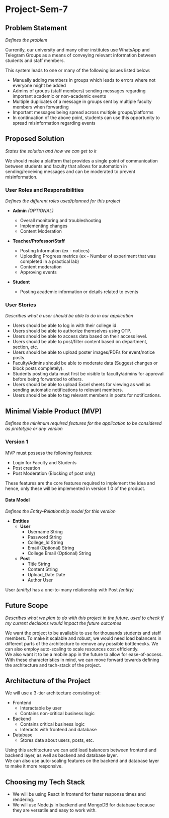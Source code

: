 # Project-Sem-7

## Problem Statement
_Defines the problem_

Currently, our university and many other institutes use WhatsApp and Telegram Groups as a means of conveying relevant information between students and staff members.

This system leads to one or many of the following issues listed below:
 * Manually adding members in groups which leads to errors where not everyone might be added
 * Admins of groups (staff members) sending messages regarding important academic or non-academic events
 * Multiple duplicates of a message in groups sent by multiple faculty members when forwarding
 * Important messages being spread across multiple groups/platforms
 * In continuation of the above point, students can use this opportunity to spread misinformation regarding events

## Proposed Solution
_States the solution and how we can get to it_

We should make a platform that provides a single point of communication between students and faculty that allows for automation in sending/receiving messages and can be moderated to prevent misinformation.

### User Roles and Responsibilities
_Defines the different roles used/planned for this project_
 * **Admin** _(OPTIONAL)_
   * Overall monitoring and troubleshooting
   * Implementing changes
   * Content Moderation
 
 * **Teacher/Professor/Staff**
   * Posting Information (ex - notices)
   * Uploading Progress metrics (ex - Number of experiment that was completed in a practical lab)
   * Content moderation
   * Approving events
 
 * **Student**
   * Posting academic information or details related to events

### User Stories
_Describes what a user should be able to do in our application_

 * Users should be able to log in with their college id.
 * Users should be able to authorize themselves using OTP.
 * Users should be able to access data based on their access level.
 * Users should be able to post/filter content based on department, section, etc.
 * Users should be able to upload poster images/PDFs for event/notice posts.
 * Faculty/Admins should be able to moderate data (Suggest changes or block posts completely).
 * Students posting data must first be visible to faculty/admins for approval before being forwarded to others.
 * Users should be able to upload Excel sheets for viewing as well as sending automatic notifications to relevant members.
 * Users should be able to tag relevant members in posts for notifications.

## Minimal Viable Product (MVP)
_Defines the minimum required features for the application to be considered as prototype or any version_

### Version 1
MVP must possess the following features:
 * Login for Faculty and Students
 * Post creation
 * Post Moderation (Blocking of post only)

These features are the core features required to implement the idea and hence, only these will be implemented in version 1.0 of the product.

#### Data Model
_Defines the Entity-Relationship model for this version_

 * **Entities**
   * **User**
     * Username                     String
     * Password                     String
     * College_Id                   String
     * Email (Optional)             String
     * College Email (Optional)     String
   * **Post**
     * Title                        String
     * Content                      String
     * Upload_Date                  Date
     * Author                       User

User _(entity)_ has a one-to-many relationship with Post _(entity)_

## Future Scope
_Describes what we plan to do with this project in the future, used to check if my current decisions would impact the future outcomes_

We want the project to be available to use for thousands students and staff members. To make it scalable and robust, we would need load balancers in different parts of the architecture to remove any possible bottlenecks. We can also employ auto-scaling to scale resources cost efficiently.<br>
We also want it to be a mobile app in the future to allow for ease-of-access.<br>
With these characteristics in mind, we can move forward towards defining the architecture and tech-stack of the project.

## Architecture of the Project

We will use a 3-tier architecture consisting of:
 * Frontend
   * Interactable by user
   * Contains non-critical business logic
 * Backend
   * Contains critical business logic
   * Interacts with frontend and database
 * Database
   * Stores data about users, posts, etc.

Using this architecture we can add load balancers between frontend and backend layer, as well as backend and database layer.<br>
We can also use auto-scaling features on the backend and database layer to make it more responsive.

## Choosing my Tech Stack
 * We will be using React in frontend for faster response times and rendering.
 * We will use Node.js in backend and MongoDB for database because they are versatile and easy to work with.